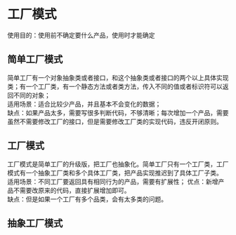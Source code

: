 
# 工厂模式
使用目的：使用前不确定要什么产品，使用时才能确定
## 简单工厂模式
简单工厂有一个对象抽象类或者接口，和这个抽象类或者接口的两个以上具体实现类；有一个工厂类，有一个静态方法或者类方法，传入不同的值或者标识符可以返回不同的对象；</br>
适用场景：适合比较少产品，并且基本不会变化的数据；</br>
缺点：如果产品太多，需要写很多判断代码，不够清晰；每次增加一个产品，需要虽然不需要修改工厂的接口，但是需要修改工厂类的实现代码，违反开闭原则。

## 工厂模式
工厂模式是简单工厂的升级版，把工厂也抽象化。简单工厂只有一个工厂类，工厂模式有一个抽象工厂类和多个具体工厂类，把产品实现推迟到了具体工厂子类。</br>
适用场景：不同工厂要返回具有相同行为的产品，需要有扩展性；
优点：新增产品不需要改原来的代码，直接扩展增加即可。</br>
缺点：但是如果一个工厂有多个品类，会有太多类的问题。</br>

## 抽象工厂模式
